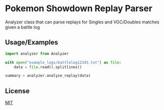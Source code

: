 
# Pokemon Showdown Replay Parser

Analyzer class that can parse replays for Singles and VGC/Doubles matches given a battle log



## Usage/Examples

```python
import analyzer from Analyzer

with open("example_logs/battlelog12345.txt") as file:
    data = file.read().splitlines()

summary = analyzer.analyze_replay(data)
```


## License

[MIT](https://github.com/Auxowave/Pokemon-Showdown-Replay-Parser/blob/main/LICENSE)

